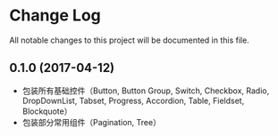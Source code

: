 # Change Log
All notable changes to this project will be documented in this file.

## 0.1.0 (2017-04-12)

- 包装所有基础控件（Button, Button Group, Switch, Checkbox, Radio, DropDownList, Tabset, Progress, Accordion, Table, Fieldset, Blockquote）
- 包装部分常用组件（Pagination, Tree）